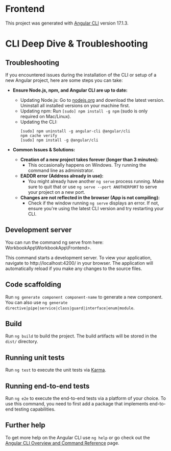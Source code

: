 # Frontend

This project was generated with [Angular CLI](https://github.com/angular/angular-cli) version 17.1.3.

# CLI Deep Dive & Troubleshooting


## Troubleshooting

If you encountered issues during the installation of the CLI or setup of a new Angular project, here are some steps you can take:

- **Ensure Node.js, npm, and Angular CLI are up to date:**
  - Updating Node.js: Go to [nodejs.org](https://nodejs.org/) and download the latest version. Uninstall all installed versions on your machine first.
  - Updating npm: Run `[sudo] npm install -g npm` (sudo is only required on Mac/Linux).
  - Updating the CLI: 
    ```
    [sudo] npm uninstall -g angular-cli @angular/cli
    npm cache verify
    [sudo] npm install -g @angular/cli
    ```

- **Common Issues & Solutions:**
  - **Creation of a new project takes forever (longer than 3 minutes):**
    - This occasionally happens on Windows. Try running the command line as administrator.
  - **EADDR error (Address already in use):**
    - You might already have another `ng serve` process running. Make sure to quit that or use `ng serve --port ANOTHERPORT` to serve your project on a new port.
  - **Changes are not reflected in the browser (App is not compiling):**
    - Check if the window running `ng serve` displays an error. If not, ensure you're using the latest CLI version and try restarting your CLI.


## Development server

You can run the command ng serve from here: WorkbookApp\WorkbookApp\Frontend>.

This command starts a development server. To view your application, navigate to http://localhost:4200/ in your browser. The application will automatically reload if you make any changes to the source files.

## Code scaffolding

Run `ng generate component component-name` to generate a new component. You can also use `ng generate directive|pipe|service|class|guard|interface|enum|module`.

## Build

Run `ng build` to build the project. The build artifacts will be stored in the `dist/` directory.

## Running unit tests

Run `ng test` to execute the unit tests via [Karma](https://karma-runner.github.io).

## Running end-to-end tests

Run `ng e2e` to execute the end-to-end tests via a platform of your choice. To use this command, you need to first add a package that implements end-to-end testing capabilities.

## Further help

To get more help on the Angular CLI use `ng help` or go check out the [Angular CLI Overview and Command Reference](https://angular.io/cli) page.

